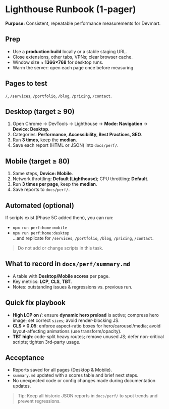 # Lighthouse Runbook (1-pager)
**Purpose:** Consistent, repeatable performance measurements for Devmart.

## Prep
- Use a **production build** locally or a stable staging URL.
- Close extensions, other tabs, VPNs; clear browser cache.
- Window size ≈ **1366×768** for desktop runs.
- Warm the server: open each page once before measuring.

## Pages to test
`/`, `/services`, `/portfolio`, `/blog`, `/pricing`, `/contact`.

## Desktop (target ≥ 90)
1. Open Chrome → DevTools → Lighthouse → **Mode: Navigation** → **Device: Desktop**.  
2. Categories: **Performance, Accessibility, Best Practices, SEO**.  
3. Run **3 times**, keep the **median**.  
4. Save each report (HTML or JSON) into `docs/perf/`.

## Mobile (target ≥ 80)
1. Same steps, **Device: Mobile**.  
2. Network throttling: **Default (Lighthouse)**; CPU throttling: **Default**.  
3. Run **3 times per page**, keep the **median**.  
4. Save reports to `docs/perf/`.

## Automated (optional)
If scripts exist (Phase 5C added them), you can run:
- `npm run perf:home:mobile`  
- `npm run perf:home:desktop`  
…and replicate for `/services`, `/portfolio`, `/blog`, `/pricing`, `/contact`.  
> Do not add or change scripts in this task.

## What to record in `docs/perf/summary.md`
- A table with **Desktop/Mobile scores** per page.
- Key metrics: **LCP**, **CLS**, **TBT**.
- Notes: outstanding issues & regressions vs. previous run.

## Quick fix playbook
- **High LCP on /**: ensure **dynamic hero preload** is active; compress hero image; set correct `sizes`; avoid render-blocking JS.
- **CLS > 0.05**: enforce aspect-ratio boxes for hero/carousel/media; avoid layout-affecting animations (use transform/opacity).
- **TBT high**: code-split heavy routes; remove unused JS; defer non-critical scripts; tighten 3rd-party usage.

## Acceptance
- Reports saved for all pages (Desktop & Mobile).
- `summary.md` updated with a scores table and brief next steps.
- No unexpected code or config changes made during documentation updates.

> Tip: Keep all historic JSON reports in `docs/perf/` to spot trends and prevent regressions.